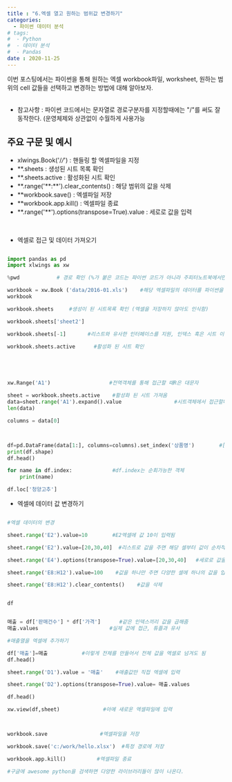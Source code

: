 ```yaml
---
title : "6.엑셀 열고 원하는 범위값 변경하기"
categories:
  - 파이썬 데이터 분석
# tags:
#  - Python
#  - 데이터 분석
#  - Pandas
date : 2020-11-25
---
```


이번 포스팅에서는 파이썬을 통해 원하는 엑셀 workbook파일, worksheet, 원하는 범위의 cell 값들을 선택하고 변경하는 방법에 대해 알아보자.  
<br>
- 참고사항 : 파이썬 코드에서는 문자열로 경로구분자를 지정할때에는 "/"를 써도 잘 동작한다. (운영체제와 상관없이 수월하게 사용가능   

주요 구문 및 예시 
--- 
- xlwings.Book('/*/*') : 핸들링 할 엑셀파일을 지정  
- \*\*.sheets : 생성된 시트 목록 확인 
- \*\*.sheets.active : 활성화된 시트 확인 
- \*\*.range('\*\*:\*\*').clear_contents() : 해당 범위의 값을 삭제 
- \*\*workbook.save() : 엑셀파일 저장  
- \*\*workbook.app.kill() : 엑셀파일 종료 
- \*\*.range('\*\*').options(transpose=True).value : 세로로 값을 입력

<br>

- 엑셀로 접근 및 데이터 가져오기 

```python

import pandas as pd
import xlwings as xw

%pwd            # 경로 확인 (%가 붙은 코드는 파이썬 코드가 아니라 주피터노트북에서만 사용할 수 있는 매직커맨드 이다.)

workbook = xw.Book ('data/2016-01.xls')    #해당 엑셀파일의 데이터를 파이썬을 통해 핸들링 할 수 있음
workbook

workbook.sheets     #생성이 된 시트목록 확인 (엑셀을 저장하지 않아도 인식함)

workbook.sheets['sheet2']

workbook.sheets[-1]       #리스트와 유사한 인터페이스를 지원, 인덱스 혹은 시트 이름을 통한 접근이 가능하다. 

workbook.sheets.active      #활성화 된 시트 확인 





xw.Range('A1')                   #전역객체를 통해 접근할 때R은 대문자

sheet = workbook.sheets.active    #활성화 된 시트 가져옴 
data=sheet.range('A1').expand().value                 #시트객체에서 접근할때 range는 r이 소문자
len(data)

columns = data[0]



df=pd.DataFrame(data[1:], columns=columns).set_index('상품명')        #[1:]=1번 인덱스부터 쓰겠다 
print(df.shape)
df.head()

for name in df.index:             #df.index는 순회가능한 객체
    print(name)

df.loc['청양고추']

```

- 엑셀에 데이터 값 변경하기

```python 

#엑셀 데이터의 변경

sheet.range('E2').value=10        #E2엑셀에 값 10이 입력됨

sheet.range('E2').value=[20,30,40]  #리스트로 값을 주면 해당 셀부터 값이 순차적으로 입력됨

sheet.range('E4').options(transpose=True).value=[20,30,40]   #세로로 값을 입력

sheet.range('E8:H12').value=100    #값을 하나만 주면 다양한 셀에 하나의 값을 입력

sheet.range('E8:H12').clear_contents()    #값을 삭제


df


매출 = df['판매건수'] * df['가격']      #같은 인덱스끼리 값을 곱해줌
매출.values                       #실제 값에 접근, 튜플과 유사

#매출열을 엑셀에 추가하기

df['매출']=매출           #이렇게 전체를 만들어서 전체 값을 엑셀로 넘겨도 됨
df.head()

sheet.range('D1').value = '매출'    #매출값만 직접 엑셀에 입력

sheet.range('D2').options(transpose=True).value= 매출.values

df.head()

xw.view(df,sheet)              #아예 새로운 엑셀파일에 입력



workbook.save                 #엑셀파일을 저장

workbook.save('c:/work/hello.xlsx')  #특정 경로에 저장    

workbook.app.kill()          #엑셀파일 종료

#구글에 awesome python을 검색하면 다양한 라이브러리들이 많이 나온다.

```
